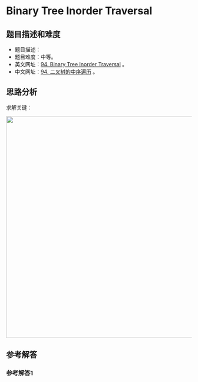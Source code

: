 # Binary Tree Inorder Traversal

## 题目描述和难度
+ 题目描述：
+ 题目难度：中等。
+ 英文网址：[94. Binary Tree Inorder Traversal](https://leetcode.com/problems/binary-tree-inorder-traversal/description/)  。
+ 中文网址：[94. 二叉树的中序遍历](https://leetcode-cn.com/problems/binary-tree-inorder-traversal/description/)  。
## 思路分析
求解关键：

<img src="https://liweiwei1419.github.io/images/leetcode-solution/" width="600">

## 参考解答
### 参考解答1

```java

```